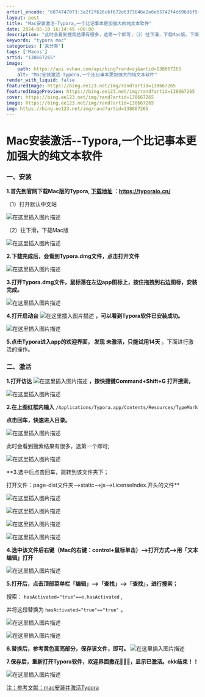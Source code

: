 ```yaml
---
arturl_encode: "6874747073:3a2f2f626c6f672e6373646e2e6e65742f4d696d6f5f59592f:61727469636c652f64657461696c732f313338363637323635"
layout: post
title: "Mac安装激活-Typora,一个比记事本更加强大的纯文本软件"
date: 2024-05-10 16:14:49 +08:00
description: "此时会看到搜索结果有很多，选第一个即可;（2）往下滑，下载Mac版。下面进行激活的操作。（1）打开默认中文站。"
keywords: "typora mac"
categories: ['未分类']
tags: ['Macos']
artid: "138667265"
image:
    path: https://api.vvhan.com/api/bing?rand=sj&artid=138667265
    alt: "Mac安装激活-Typora,一个比记事本更加强大的纯文本软件"
render_with_liquid: false
featuredImage: https://bing.ee123.net/img/rand?artid=138667265
featuredImagePreview: https://bing.ee123.net/img/rand?artid=138667265
cover: https://bing.ee123.net/img/rand?artid=138667265
image: https://bing.ee123.net/img/rand?artid=138667265
img: https://bing.ee123.net/img/rand?artid=138667265
---
```


# Mac安装激活--Typora,一个比记事本更加强大的纯文本软件

### 一、安装

**1.首先到官网下载Mac版的Typora,
[下载地址](https://typoraio.cn/)
：https://typoraio.cn/**

（1）打开默认中文站
  
![在这里插入图片描述](https://i-blog.csdnimg.cn/blog_migrate/b1fc2140cdcf5616b76cf151ff7fb5df.png)
  
（2）往下滑，下载Mac版
  
![在这里插入图片描述](https://i-blog.csdnimg.cn/blog_migrate/cf1e73d3dcf003564ec582f21c3786f4.png)
  
**2.下载完成后，会看到Typora.dmg文件，点击打开文件**
  
![在这里插入图片描述](https://i-blog.csdnimg.cn/blog_migrate/213985c82dfff2d3058ba387e1e49983.png)
  
**3.打开Typora.dmg文件，鼠标落在左边app图标上，按住拖拽到右边图标，安装完成。**

![在这里插入图片描述](https://i-blog.csdnimg.cn/blog_migrate/2d7fbccc774bf0e949cfb20e8965d171.png)
  
**4.打开启动台**
![在这里插入图片描述](https://i-blog.csdnimg.cn/blog_migrate/7661c9b57057666fa1155ccb51c60865.png)
**，可以看到Typora软件已安装成功。**
  
![在这里插入图片描述](https://i-blog.csdnimg.cn/blog_migrate/450bf463d135647e9dc881ca044a4e6b.png)

**5.点击Typora进入app的欢迎界面，
**发现**
未激活，只能试用14天**
。下面进行激活的操作。

### 二、激活

**1.打开访达**
![在这里插入图片描述](https://i-blog.csdnimg.cn/blog_migrate/7852d6993daffae0cb43ba524758b6ea.png)
**，按快捷键Command+Shift+G 打开搜索，**
  
![在这里插入图片描述](https://i-blog.csdnimg.cn/blog_migrate/4a69e88fea2408fe3266a52550bcc5fa.png)

**2.在上图红框内输入**
`/Applications/Typora.app/Contents/Resources/TypeMark`
  
**点击回车，快速进入目录。**
  
![在这里插入图片描述](https://i-blog.csdnimg.cn/blog_migrate/f1649e8d85754e55c5b5ef94c0ec955d.png)

此时会看到搜索结果有很多，选第一个即可;
  
![在这里插入图片描述](https://i-blog.csdnimg.cn/blog_migrate/ad32fb35b0d2dc179f388f7918337750.png)
  
**3.选中后点击回车，跳转到该文件夹下；
  
打开文件：page-dist文件夹–>static–>js–>LicenseIndex.开头的文件**
  
![在这里插入图片描述](https://i-blog.csdnimg.cn/blog_migrate/f0faac7114067ece10b4ffab7a63e5df.png)
  
![在这里插入图片描述](https://i-blog.csdnimg.cn/blog_migrate/94876c96e5e69ebcfa3e194af7d8171d.png)
  
![在这里插入图片描述](https://i-blog.csdnimg.cn/blog_migrate/1b19806c28b69ed347dec10d1862e6e7.png)
  
![在这里插入图片描述](https://i-blog.csdnimg.cn/blog_migrate/5884d1f46bc4806b61d9876ddb63c5c1.png)
  
**4.选中该文件后右键（Mac的右键：control+鼠标单击）–>打开方式–>用「文本编辑」打开**
  
![在这里插入图片描述](https://i-blog.csdnimg.cn/blog_migrate/c9b58492da8572bc091c63aaa1ad7d70.png)
  
**5.打开后，点击顶部菜单栏「编辑」–>「查找」–>「查找」，进行搜索；**
  
搜索：
`hasActivated="true"==e.hasActivated`
,
  
并将这段替换为
`hasActivated="true"=="true"`
。

![在这里插入图片描述](https://i-blog.csdnimg.cn/blog_migrate/d8ad41c5e4d4005c35453d9893b6fd28.png)

![在这里插入图片描述](https://i-blog.csdnimg.cn/blog_migrate/b74dd0b10133031b204e64d1cdb20b21.png)
  
**6.替换后，参考黄色高亮部分，保存该文件，即可。**
![在这里插入图片描述](https://i-blog.csdnimg.cn/blog_migrate/a5a6275ba7317926badc004a296368f4.png)
  
**7.保存后，重新打开Typora软件，欢迎界面撒花🎉🎉🎉，显示已激活。okk结束！！**
  
![在这里插入图片描述](https://i-blog.csdnimg.cn/blog_migrate/f316e4ea26ef7defdc9138159ba52d95.png)

[注：参考文献：mac安装并激活Typora](https://www.jalen-qian.com/p/mac%E5%AE%89%E8%A3%85%E5%B9%B6%E6%BF%80%E6%B4%BBtypora/)